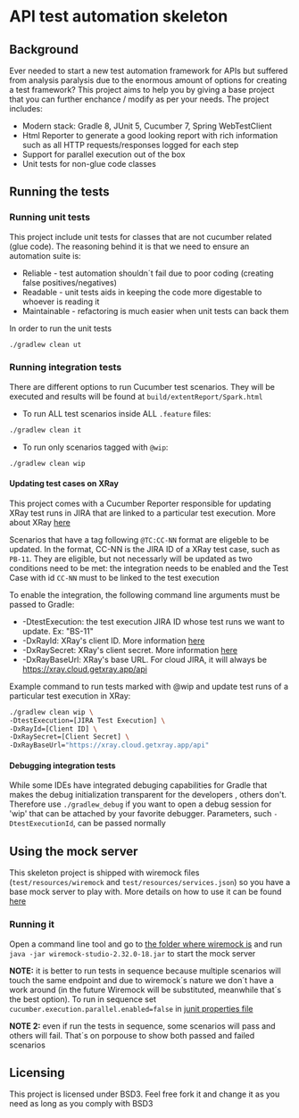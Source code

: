 # API test automation skeleton

## Background

Ever needed to start a new test automation framework for APIs but suffered from analysis paralysis due to the enormous amount of options for creating a test framework? This project aims to help you by giving a base project that you can further enchance / modify as per your needs. The project includes:

* Modern stack: Gradle 8, JUnit 5, Cucumber 7, Spring WebTestClient
* Html Reporter to generate a good looking report with rich information such as all HTTP requests/responses logged for each step
* Support for parallel execution out of the box
* Unit tests for non-glue code classes

## Running the tests

### Running unit tests

This project include unit tests for classes that are not cucumber related (glue code). The reasoning behind it is that
we need to ensure an automation suite is:

* Reliable - test automation shouldn´t fail due to poor coding (creating false positives/negatives)
* Readable - unit tests aids in keeping the code more digestable to whoever is reading it
* Maintainable - refactoring is much easier when unit tests can back them

In order to run the unit tests

```bash
./gradlew clean ut
```

### Running integration tests

There are different options to run Cucumber test scenarios. They will be executed and results will be found at `build/extentReport/Spark.html`

* To run ALL test scenarios inside ALL `.feature` files:

```bash
./gradlew clean it
```

* To run only scenarios tagged with `@wip`:

```bash
./gradlew clean wip
```

#### Updating test cases on XRay

This project comes with a Cucumber Reporter responsible for updating XRay test runs in JIRA that are linked to a  particular test execution. More about XRay [here](https://docs.getxray.app/display/XRAYCLOUD/About+Xray)

Scenarios that have a tag following `@TC:CC-NN` format are eligeble to be updated. In the format, CC-NN is the JIRA ID of a XRay test case, such as `PB-11`. They are eligible, but not necessarly will be updated as two conditions need to be met: the integration needs to be enabled and the Test Case with id `CC-NN` must to be linked to the test execution

To enable the integration, the following command line arguments must be passed to Gradle:

* -DtestExecution: the test execution JIRA ID whose test runs we want to update. Ex: "BS-11"
* -DxRayId: XRay's client ID. More information [here](https://docs.getxray.app/display/XRAYCLOUD/Authentication+-+REST)
* -DxRaySecret: XRay's client secret. More information [here](https://docs.getxray.app/display/XRAYCLOUD/Authentication+-+REST)
* -DxRayBaseUrl: XRay's base URL. For cloud JIRA, it will always be <https://xray.cloud.getxray.app/api>

Example command to run tests marked with @wip and update test runs of a particular test execution in XRay:

```bash
./gradlew clean wip \
-DtestExecution=[JIRA Test Execution] \
-DxRayId=[Client ID] \ 
-DxRaySecret=[Client Secret] \ 
-DxRayBaseUrl="https://xray.cloud.getxray.app/api" 
```

#### Debugging integration tests

While some IDEs have integrated debuging capabilities for Gradle that makes the debug initialization transparent for the developers , others don't. Therefore use `./gradlew_debug` if you want to open a debug session for 'wip' that can be attached by your favorite debugger. Parameters, such `-DtestExecutionId`, can be passed normally

## Using the mock server

This skeleton project is shipped with wiremock files (`test/resources/wiremock` and `test/resources/services.json`) so you have a base mock server to play with. More details on how to use it can be found [here](https://wiremock.org/studio/docs/getting-started/desktop/)

### Running it

Open a command line tool and go to [the folder where wiremock is](src\test\resources\wiremock-studio-2.32.0-18.jar) and run `java -jar wiremock-studio-2.32.0-18.jar` to start the mock server

**NOTE:** it is better to run tests in sequence because multiple scenarios will touch the same endpoint and due to wiremock´s nature
we don´t have a work around (in the future Wiremock will be substituted, meanwhile that´s the best option). To run in sequence set `cucumber.execution.parallel.enabled=false` in [junit properties file](src\test\resources\junit-platform.properties)

**NOTE 2:** even if run the tests in sequence, some scenarios will pass and others will fail. That´s on porpouse to show both passed and failed scenarios

## Licensing

This project is licensed under BSD3. Feel free fork it and change it as you need as long as you comply with BSD3
